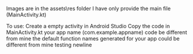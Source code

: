 Images are in the assets\res folder
I have only provide the main file (MainActivity.kt)

To use:
Create a empty activity in Android Studio 
Copy the code in MainActivity.kt
your app name (com.example.appname) code be different from mine
the default function names generated  for your app could be different from mine
testing newline